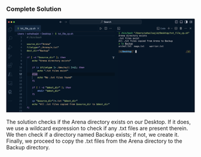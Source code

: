 ### Complete Solution

![level 4](./assets/level4.png)

The solution checks if the Arena directory exists on our Desktop. If it does, we use a wildcard expression to check if any .txt files are present therein. We then check if a directory named Backup exists; if not, we create it. Finally, we proceed to copy the .txt files from the Arena directory to the Backup directory.
